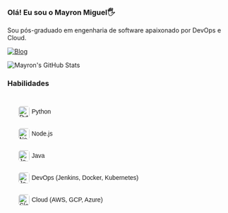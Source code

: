 ### Olá! Eu sou o Mayron Miguel🖐️

Sou pós-graduado em engenharia de software apaixonado por DevOps e Cloud.

[![Blog](https://img.shields.io/badge/LinkedIn-0077B5?style=for-the-badge&logo=linkedin&logoColor=white/)](https://linkedin.com/in/mayron-miguel-de-freitas/)

![Mayron's GitHub Stats](https://github-readme-stats.vercel.app/api?username=mayronmiguel&show_icons=true&theme=dark)  

### Habilidades

<div style="font-family: Arial, sans-serif; line-height: 1.0; padding: 15px;">

<div style="display: flex; align-items: center; margin-bottom: 5px; padding: 10px; border-radius: 8px;">
    <img src="https://upload.wikimedia.org/wikipedia/commons/c/c3/Python-logo-notext.svg" alt="Python Logo" style="width: 25px; height: 25px; margin-right: 5px; border-radius: 5px;">
    <span>Python</span>
</div>

<div style="display: flex; align-items: center; margin-bottom: 5px; padding: 10px; border-radius: 8px;">
    <img src="https://upload.wikimedia.org/wikipedia/commons/d/d9/Node.js_logo.svg" alt="Node.js Logo" style="width: 25px; height: 25px; margin-right: 5px; border-radius: 5px;">
    <span>Node.js</span>
</div>

<div style="display: flex; align-items: center; margin-bottom: 5px; padding: 10px; border-radius: 8px;">
    <img src="https://upload.wikimedia.org/wikipedia/en/3/30/Java_programming_language_logo.svg" alt="Java Logo" style="width: 25px; height: 25px; margin-right: 5px; border-radius: 5px;">
    <span>Java</span>
</div>

<div style="display: flex; align-items: center; margin-bottom: 5px; padding: 10px; border-radius: 8px;">
    <img src="https://upload.wikimedia.org/wikipedia/commons/e/e9/Jenkins_logo.svg" alt="Jenkins Logo" style="width: 25px; height: 25px; margin-right: 5px; border-radius: 5px;">
    <span>DevOps (Jenkins, Docker, Kubernetes)</span>
</div>

<div style="display: flex; align-items: center; margin-bottom: 5px; padding: 10px; border-radius: 8px;">
    <img src="https://upload.wikimedia.org/wikipedia/commons/9/93/Amazon_Web_Services_Logo.svg" alt="Cloud Logo" style="width: 25px; height: 25px; margin-right: 5px; border-radius: 5px;">
    <span>Cloud (AWS, GCP, Azure)</span>
</div>

</div>





  
  


